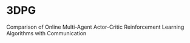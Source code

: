 # 3DPG
Comparison of Online Multi-Agent Actor-Critic Reinforcement Learning Algorithms with Communication

